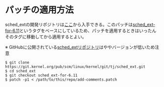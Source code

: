 # パッチの適用方法

sched_extの開発リポジトリは[ここ](https://git.kernel.org/pub/scm/linux/kernel/git/tj/sched_ext.git/)から入手できる。このパッチは[sched_ext-for-6.11](https://git.kernel.org/pub/scm/linux/kernel/git/tj/sched_ext.git/tag/?h=sched_ext-for-6.11)というタグをベースにしているため、パッチを適用するときはいったんそのタグに移動してから適用するとよい。

※ GitHubに公開されている[sched_extリポジトリ](https://github.com/sched-ext/sched_ext)はややバージョンが低いため注意

```
$ git clone https://git.kernel.org/pub/scm/linux/kernel/git/tj/sched_ext.git
$ cd sched_ext
$ git checkout sched_ext-for-6.11
$ patch -p1 < /path/to/this/repo/add-comments.patch
```
